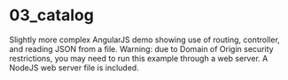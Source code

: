 03_catalog
=============

Slightly more complex AngularJS demo showing use of routing, controller, and reading JSON from a file.  Warning:  due to Domain of Origin security restrictions, you may need to run this example through a web server.  A NodeJS web server file is included.

